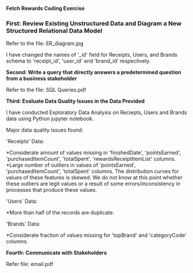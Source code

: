 #### Fetch Rewards Coding Exercise

### **First: Review Existing Unstructured Data and Diagram a New Structured Relational Data Model**

Refer to the file: ER_diagram.jpg

I have changed the names of '_id' field for Receipts, Users, and Brands schema to 'receipt_id', 'user_id' and 'brand_id' respectively.

**Second: Write a query that directly answers a predetermined question from a business stakeholder**

Refer to the file: SQL Queries.pdf

**Third: Evaluate Data Quality Issues in the Data Provided**

I have conducted Exploratory Data Analysis on Reciepts, Users and Brands data using Python jupyter notebook.

Major data quality issues found:

'Receipts' Data:

*Considerate amount of values missing in 'finishedDate', 'pointsEarned', 'purchasedItemCount', 'totalSpent', 'rewardsReceiptItemList' columns.
*Large number of outliers in values of 'pointsEarned', 'purchasedItemCount', 'totalSpent' columns. The distribution curves for values of these features is skewed. We do not know at this point whether these outliers are legit values or a result of some errors/inconsistency in processes that produce these values.

'Users' Data:

*More than half of the records are duplicate.

'Brands' Data:

*Considerate fraction of values missing for 'topBrand' and 'categoryCode' columns.

**Fourth: Communicate with Stakeholders**

Refer file: email.pdf
